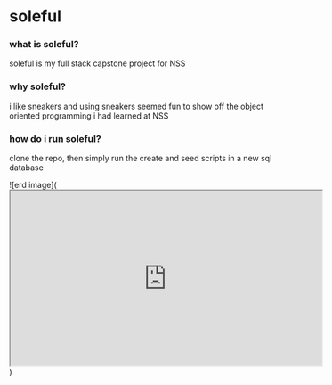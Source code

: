 # soleful

### what is soleful?

soleful is my full stack capstone project for NSS

### why soleful?

i like sneakers and using sneakers seemed fun to show off the object oriented programming i had learned at NSS

### how do i run soleful?

clone the repo, then simply run the create and seed scripts in a new sql database

![erd image](<iframe width="560" height="315" src='https://dbdiagram.io/embed/6205f2de85022f4ee577431d'> </iframe>)
